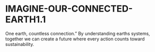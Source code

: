 # IMAGINE-OUR-CONNECTED-EARTH1.1
One earth, countless connection.” By understanding earths systems, together we can create a future where every action counts toward sustainability.
